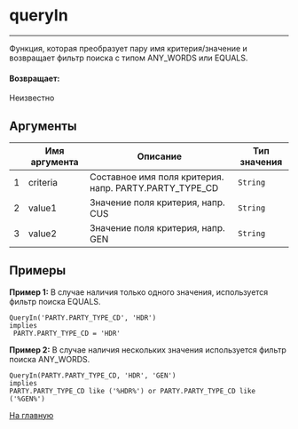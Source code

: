 # queryIn

---

Функция, которая преобразует пару имя критерия/значение и возвращает фильтр поиска с типом ANY_WORDS или EQUALS.

#### Возвращает:

Неизвестно

## Аргументы

|  | Имя аргумента | Описание | Тип значения |
| --- | --- | --- | --- |
| 1 | criteria | Составное имя поля критерия. напр. PARTY.PARTY\_TYPE\_CD | `String` |
| 2 | value1 | Значение поля критерия, напр. CUS | `String` |
| 3 | value2 | Значение поля критерия, напр. GEN | `String` |

## Примеры

**Пример 1:** В случае наличия только одного значения, используется фильтр поиска EQUALS.
```
QueryIn('PARTY.PARTY_TYPE_CD', 'HDR')
implies
 PARTY.PARTY_TYPE_CD = 'HDR'
```

**Пример 2:** В случае наличия нескольких значения используется фильтр поиска ANY_WORDS.
```
QueryIn(PARTY.PARTY_TYPE_CD, 'HDR', 'GEN')
implies
PARTY.PARTY_TYPE_CD like ('%HDR%') or PARTY.PARTY_TYPE_CD like ('%GEN%')
```



[На главную](./)